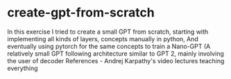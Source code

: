 # create-gpt-from-scratch
In this exercise I tried to create a small GPT from scratch, starting with implementing all kinds of layers, concepts manually in python,
And eventually using pytorch for the same concepts to train a Nano-GPT (A relatively small GPT following architecture similar to GPT 2, mainly involving the user of decoder
References - Andrej Karpathy's video lectures teaching everything 
